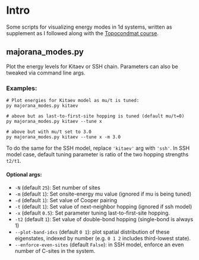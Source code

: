 # Intro
Some scripts for visualizing energy modes in 1d systems, written as supplement as I followed along with the [Topocondmat course](https://topocondmat.org/w1_topointro/1D.html).

## majorana_modes.py
Plot the energy levels for Kitaev or SSH chain. Parameters can also be tweaked via command line args.

### Examples:
```
# Plot energies for Kitaev model as mu/t is tuned:
py majorana_modes.py kitaev

# above but as last-to-first-site hopping is tuned (default mu/t=0)
py majorana_modes.py kitaev --tune x 

# above but with mu/t set to 3.0
py majorana_modes.py kitaev --tune x -m 3.0 
```
To do the same for the SSH model, replace `'kitaev'` arg with `'ssh'`. In SSH model case, default tuning parameter is ratio of the two hopping strengths `t2/t1`.

#### Optional args:
- `-N` (default `25`): Set number of sites
- `-m` (default `1`): Set onsite-energy mu value (ignored if mu is being tuned)
- `-d` (default `1`): Set value of Cooper pairing
- `-t` (default `1`): Set value of next-neighbor hopping (ignored if ssh model)
- `-x` (default `0.5`): Set parameter tuning last-to-first-site hopping. 
- `-t2` (default `1`): Set value of double-bond hopping (single-bond is always 1)
- `--plot-band-idxs` (default `0 1`): plot spatial distribution of these eigenstates, indexed by number (e.g. `0 1 2` includes third-lowest state).
- `--enforce-even-sites` (default `False`): in SSH model, enforce an even number of C-sites in the system.

